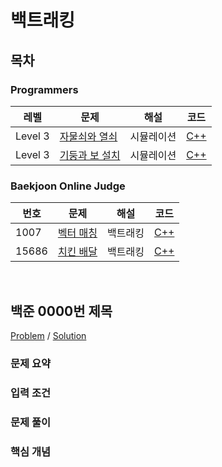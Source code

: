 # 백트래킹

## 목차

### Programmers

<table>
<thead>
  <tr>
    <th>레벨</th>
    <th>문제</th>
    <th>해설</th>
    <th>코드</th>
  </tr>
</thead>
<tbody>
  <!-- 레벨 & 문제번호 순으로 정렬한다. -->
  <!--
  <tr>
    <td>Level 레벨</td>
    <td><a href="문제링크">문제제목</a></td>
    <td><a href="해설링크">알고리즘분류</a></td>
    <td><a href="코드링크">C++</a></td>
  </tr>
  -->
  <tr>
    <td>Level 3</td>
    <td><a href="https://school.programmers.co.kr/learn/courses/30/lessons/60059">자물쇠와 열쇠</a></td>
    <td><a>시뮬레이션</a></td>
    <td><a href="prog60059.cpp">C++</a></td>
  </tr>
  <tr>
    <td>Level 3</td>
    <td><a href="https://school.programmers.co.kr/learn/courses/30/lessons/60061">기둥과 보 설치</a></td>
    <td><a>시뮬레이션</a></td>
    <td><a href="prog60061.cpp">C++</a></td>
  </tr>
</tbody>
</table>

### Baekjoon Online Judge

<table>
<thead>
  <tr>
    <th>번호</th>
    <th>문제</th>
    <th>해설</th>
    <th>코드</th>
  </tr>
</thead>
<tbody>
  <!-- 문제번호 순으로 정렬한다. -->
  <!--
  <tr>
    <td>번호</td>
    <td><a href="문제링크">문제제목</a></td>
    <td><a href="해설링크">알고리즘분류</a></td>
    <td><a href="코드링크">C++</a></td>
  </tr>
  -->
  <tr>
    <td>1007</td>
    <td><a href="https://www.acmicpc.net/problem/1007">벡터 매칭</a></td>
    <td><a>백트래킹</a></td>
    <td><a href="boj1007.cpp">C++</a></td>
  </tr>
  <tr>
    <td>15686</td>
    <td><a href="https://www.acmicpc.net/problem/15686">치킨 배달</a></td>
    <td><a>백트래킹</a></td>
    <td><a href="boj15686.cpp">C++</a></td>
  </tr>
</tbody>
</table>

<br>

## <a id="boj0000">백준 0000번 제목</a>

[Problem](https://www.acmicpc.net/problem/0000) / [Solution](boj0000.cpp)

### 문제 요약

### 입력 조건

### 문제 풀이

### 핵심 개념

